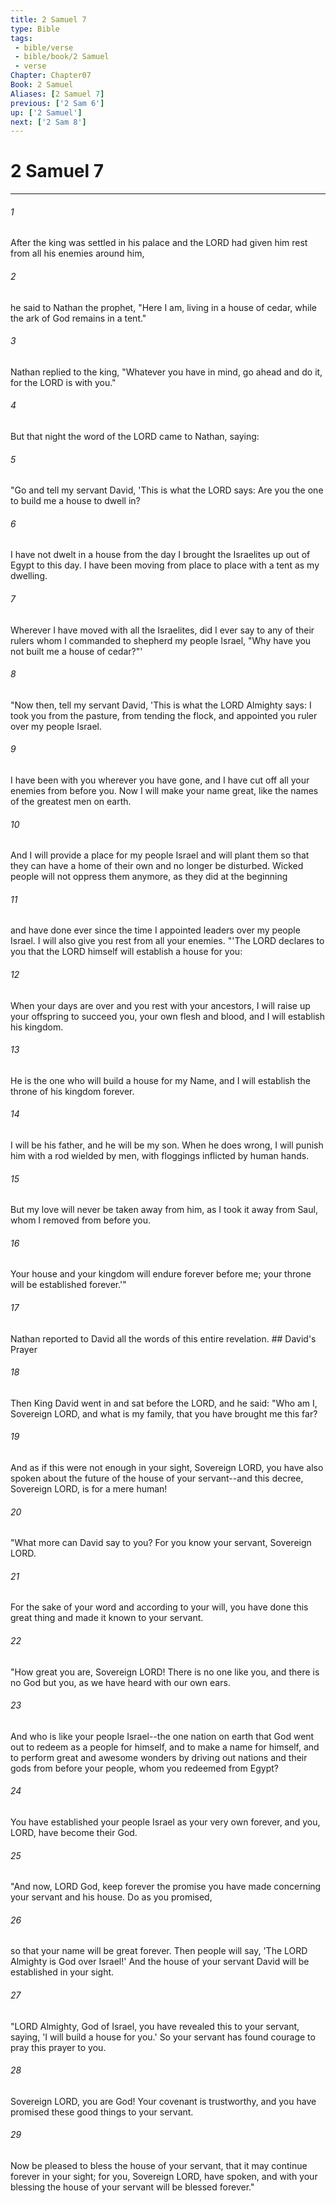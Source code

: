 ```yaml
---
title: 2 Samuel 7
type: Bible
tags:
 - bible/verse
 - bible/book/2 Samuel
 - verse
Chapter: Chapter07
Book: 2 Samuel
Aliases: [2 Samuel 7]
previous: ['2 Sam 6']
up: ['2 Samuel']
next: ['2 Sam 8']
---
```

# 2 Samuel 7

***


###### 1 
After the king was settled in his palace and the LORD had given him rest from all his enemies around him, 

###### 2 
he said to Nathan the prophet, "Here I am, living in a house of cedar, while the ark of God remains in a tent." 

###### 3 
Nathan replied to the king, "Whatever you have in mind, go ahead and do it, for the LORD is with you." 

###### 4 
But that night the word of the LORD came to Nathan, saying: 

###### 5 
"Go and tell my servant David, 'This is what the LORD says: Are you the one to build me a house to dwell in? 

###### 6 
I have not dwelt in a house from the day I brought the Israelites up out of Egypt to this day. I have been moving from place to place with a tent as my dwelling. 

###### 7 
Wherever I have moved with all the Israelites, did I ever say to any of their rulers whom I commanded to shepherd my people Israel, "Why have you not built me a house of cedar?"' 

###### 8 
"Now then, tell my servant David, 'This is what the LORD Almighty says: I took you from the pasture, from tending the flock, and appointed you ruler over my people Israel. 

###### 9 
I have been with you wherever you have gone, and I have cut off all your enemies from before you. Now I will make your name great, like the names of the greatest men on earth. 

###### 10 
And I will provide a place for my people Israel and will plant them so that they can have a home of their own and no longer be disturbed. Wicked people will not oppress them anymore, as they did at the beginning 

###### 11 
and have done ever since the time I appointed leaders over my people Israel. I will also give you rest from all your enemies. "'The LORD declares to you that the LORD himself will establish a house for you: 

###### 12 
When your days are over and you rest with your ancestors, I will raise up your offspring to succeed you, your own flesh and blood, and I will establish his kingdom. 

###### 13 
He is the one who will build a house for my Name, and I will establish the throne of his kingdom forever. 

###### 14 
I will be his father, and he will be my son. When he does wrong, I will punish him with a rod wielded by men, with floggings inflicted by human hands. 

###### 15 
But my love will never be taken away from him, as I took it away from Saul, whom I removed from before you. 

###### 16 
Your house and your kingdom will endure forever before me; your throne will be established forever.'" 

###### 17 
Nathan reported to David all the words of this entire revelation. ## David's Prayer 

###### 18 
Then King David went in and sat before the LORD, and he said: "Who am I, Sovereign LORD, and what is my family, that you have brought me this far? 

###### 19 
And as if this were not enough in your sight, Sovereign LORD, you have also spoken about the future of the house of your servant--and this decree, Sovereign LORD, is for a mere human! 

###### 20 
"What more can David say to you? For you know your servant, Sovereign LORD. 

###### 21 
For the sake of your word and according to your will, you have done this great thing and made it known to your servant. 

###### 22 
"How great you are, Sovereign LORD! There is no one like you, and there is no God but you, as we have heard with our own ears. 

###### 23 
And who is like your people Israel--the one nation on earth that God went out to redeem as a people for himself, and to make a name for himself, and to perform great and awesome wonders by driving out nations and their gods from before your people, whom you redeemed from Egypt? 

###### 24 
You have established your people Israel as your very own forever, and you, LORD, have become their God. 

###### 25 
"And now, LORD God, keep forever the promise you have made concerning your servant and his house. Do as you promised, 

###### 26 
so that your name will be great forever. Then people will say, 'The LORD Almighty is God over Israel!' And the house of your servant David will be established in your sight. 

###### 27 
"LORD Almighty, God of Israel, you have revealed this to your servant, saying, 'I will build a house for you.' So your servant has found courage to pray this prayer to you. 

###### 28 
Sovereign LORD, you are God! Your covenant is trustworthy, and you have promised these good things to your servant. 

###### 29 
Now be pleased to bless the house of your servant, that it may continue forever in your sight; for you, Sovereign LORD, have spoken, and with your blessing the house of your servant will be blessed forever." 
